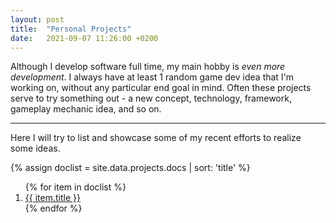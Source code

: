 ```yaml
---
layout: post
title:  "Personal Projects"
date:   2021-09-07 11:26:00 +0200
---
```


Although I develop software full time, my main hobby is _even more development_. I always have at least 1 random
game dev idea that I'm working on, without any particular end goal in mind. Often these projects serve to try
something out - a new concept, technology, framework, gameplay mechanic idea, and so on.

---

Here I will try to list and showcase some of my recent efforts to realize some ideas.


{% assign doclist = site.data.projects.docs | sort: 'title'  %}
<ol>
{% for item in doclist %}
    <li><a href="{{ item.url }}">{{ item.title }}</a></li>
{% endfor %}
</ol>
